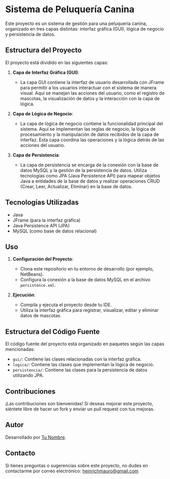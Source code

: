# Sistema de Peluquería Canina

Este proyecto es un sistema de gestión para una peluquería canina, organizado en tres capas distintas: interfaz gráfica (GUI), lógica de negocio y persistencia de datos.

## Estructura del Proyecto

El proyecto está dividido en las siguientes capas:

1. **Capa de Interfaz Gráfica (GUI)**:
   - La capa GUI contiene la interfaz de usuario desarrollada con JFrame para permitir a los usuarios interactuar con el sistema de manera visual. Aquí se manejan las acciones del usuario, como el registro de mascotas, la visualización de datos y la interacción con la capa de lógica.

2. **Capa de Lógica de Negocio**:
   - La capa de lógica de negocio contiene la funcionalidad principal del sistema. Aquí se implementan las reglas de negocio, la lógica de procesamiento y la manipulación de datos recibidos de la capa de interfaz. Esta capa coordina las operaciones y la lógica detrás de las acciones del usuario.

3. **Capa de Persistencia**:
   - La capa de persistencia se encarga de la conexión con la base de datos MySQL y la gestión de la persistencia de datos. Utiliza tecnologías como JPA (Java Persistence API) para mapear objetos Java a entidades de la base de datos y realizar operaciones CRUD (Crear, Leer, Actualizar, Eliminar) en la base de datos.

## Tecnologías Utilizadas

- Java
- JFrame (para la interfaz gráfica)
- Java Persistence API (JPA)
- MySQL (como base de datos relacional)

## Uso

1. **Configuración del Proyecto**:
   - Clona este repositorio en tu entorno de desarrollo (por ejemplo, NetBeans).
   - Configura la conexión a la base de datos MySQL en el archivo `persistence.xml`.

2. **Ejecución**:
   - Compila y ejecuta el proyecto desde tu IDE.
   - Utiliza la interfaz gráfica para registrar, visualizar, editar y eliminar datos de mascotas.

## Estructura del Código Fuente

El código fuente del proyecto está organizado en paquetes según las capas mencionadas:

- `gui/`: Contiene las clases relacionadas con la interfaz gráfica.
- `logica/`: Contiene las clases que implementan la lógica de negocio.
- `persistencia/`: Contiene las clases para la persistencia de datos utilizando JPA.

## Contribuciones

¡Las contribuciones son bienvenidas! Si deseas mejorar este proyecto, siéntete libre de hacer un fork y enviar un pull request con tus mejoras.

## Autor

Desarrollado por [Tu Nombre](https://www.linkedin.com/in/tu-perfil-de-linkedin/).

## Contacto

Si tienes preguntas o sugerencias sobre este proyecto, no dudes en contactarme por correo electrónico: heinrichmauro@gmail.com
